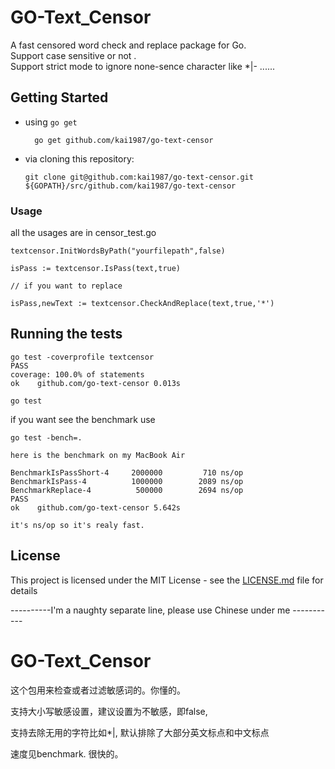 # GO-Text_Censor

A fast censored word check and replace package for Go.<br/>
Support case sensitive or not .<br/>
Support strict mode to ignore none-sence character like *|- ......

## Getting Started

* using `go get`

		go get github.com/kai1987/go-text-censor

* via cloning this repository:

	  git clone git@github.com:kai1987/go-text-censor.git ${GOPATH}/src/github.com/kai1987/go-text-censor


### Usage

all the usages are in censor_test.go

```
textcensor.InitWordsByPath("yourfilepath",false)

isPass := textcensor.IsPass(text,true)

// if you want to replace

isPass,newText := textcensor.CheckAndReplace(text,true,'*')

```


## Running the tests

```
go test -coverprofile textcensor
PASS
coverage: 100.0% of statements
ok    github.com/go-text-censor 0.013s
```

```
go test
```
if you want see the benchmark use
```
go test -bench=.

here is the benchmark on my MacBook Air

BenchmarkIsPassShort-4     2000000         710 ns/op
BenchmarkIsPass-4          1000000        2089 ns/op
BenchmarkReplace-4          500000        2694 ns/op
PASS
ok    github.com/go-text-censor 5.642s

it's ns/op so it's realy fast.

```

## License

This project is licensed under the MIT License - see the [LICENSE.md](LICENSE.md) file for details


----------I'm a naughty separate line, please use Chinese under me -----------



# GO-Text_Censor

这个包用来检查或者过滤敏感词的。你懂的。

支持大小写敏感设置，建议设置为不敏感，即false,

支持去除无用的字符比如*|, 默认排除了大部分英文标点和中文标点

速度见benchmark. 很快的。

